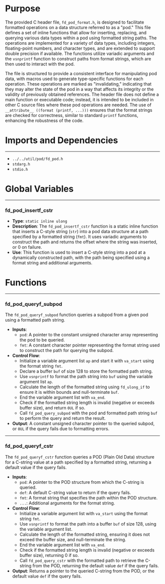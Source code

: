 # Purpose
The provided C header file, `fd_pod_format.h`, is designed to facilitate formatted operations on a data structure referred to as a "pod." This file defines a set of inline functions that allow for inserting, replacing, and querying various data types within a pod using formatted string paths. The operations are implemented for a variety of data types, including integers, floating-point numbers, and character types, and are extended to support double precision if available. The functions utilize variadic arguments and the `vsnprintf` function to construct paths from format strings, which are then used to interact with the pod.

The file is structured to provide a consistent interface for manipulating pod data, with macros used to generate type-specific functions for each operation. These operations are marked as "invalidating," indicating that they may alter the state of the pod in a way that affects its integrity or the validity of previously obtained references. The header file does not define a main function or executable code; instead, it is intended to be included in other C source files where these pod operations are needed. The use of `__attribute__ ((format (printf, ...)))` ensures that the format strings are checked for correctness, similar to standard `printf` functions, enhancing the robustness of the code.
# Imports and Dependencies

---
- `../../util/pod/fd_pod.h`
- `stdarg.h`
- `stdio.h`


# Global Variables

---
### fd\_pod\_insertf\_cstr
- **Type**: `static inline ulong`
- **Description**: The `fd_pod_insertf_cstr` function is a static inline function that inserts a C-style string (`str`) into a pod data structure at a path specified by a formatted string (`fmt`). It uses variadic arguments to construct the path and returns the offset where the string was inserted, or 0 on failure.
- **Use**: This function is used to insert a C-style string into a pod at a dynamically constructed path, with the path being specified using a format string and additional arguments.


# Functions

---
### fd\_pod\_queryf\_subpod<!-- {{#callable:fd_pod_queryf_subpod}} -->
The `fd_pod_queryf_subpod` function queries a subpod from a given pod using a formatted path string.
- **Inputs**:
    - `pod`: A pointer to the constant unsigned character array representing the pod to be queried.
    - `fmt`: A constant character pointer representing the format string used to construct the path for querying the subpod.
- **Control Flow**:
    - Initialize a variable argument list `ap` and start it with `va_start` using the format string `fmt`.
    - Declare a buffer `buf` of size 128 to store the formatted path string.
    - Use `vsnprintf` to format the path string into `buf` using the variable argument list `ap`.
    - Calculate the length of the formatted string using `fd_ulong_if` to ensure it is within bounds and null-terminate `buf`.
    - End the variable argument list with `va_end`.
    - Check if the formatted string length is invalid (negative or exceeds buffer size), and return `0UL` if so.
    - Call `fd_pod_query_subpod` with the pod and formatted path string `buf` to perform the query and return the result.
- **Output**: A constant unsigned character pointer to the queried subpod, or `0UL` if the query fails due to formatting errors.


---
### fd\_pod\_queryf\_cstr<!-- {{#callable:fd_pod_queryf_cstr}} -->
The `fd_pod_queryf_cstr` function queries a POD (Plain Old Data) structure for a C-string value at a path specified by a formatted string, returning a default value if the query fails.
- **Inputs**:
    - `pod`: A pointer to the POD structure from which the C-string is queried.
    - `def`: A default C-string value to return if the query fails.
    - `fmt`: A format string that specifies the path within the POD structure.
    - `...`: Additional arguments for the format string.
- **Control Flow**:
    - Initialize a variable argument list with `va_start` using the format string `fmt`.
    - Use `vsnprintf` to format the path into a buffer `buf` of size 128, using the variable argument list.
    - Calculate the length of the formatted string, ensuring it does not exceed the buffer size, and null-terminate the string.
    - End the variable argument list with `va_end`.
    - Check if the formatted string length is invalid (negative or exceeds buffer size), returning 0 if so.
    - Call `fd_pod_query_cstr` with the formatted path to retrieve the C-string from the POD, returning the default value `def` if the query fails.
- **Output**: Returns a pointer to the queried C-string from the POD, or the default value `def` if the query fails.


